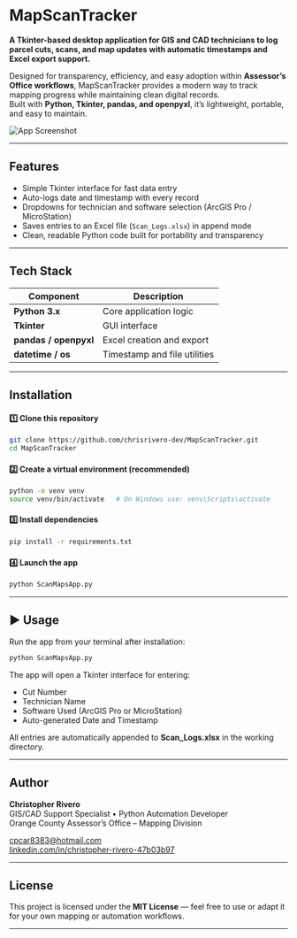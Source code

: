 # MapScanTracker

**A Tkinter-based desktop application for GIS and CAD technicians to log parcel cuts, scans, and map updates with automatic timestamps and Excel export support.**

Designed for transparency, efficiency, and easy adoption within **Assessor’s Office workflows**, MapScanTracker provides a modern way to track mapping progress while maintaining clean digital records.  
Built with **Python, Tkinter, pandas, and openpyxl**, it’s lightweight, portable, and easy to maintain.

![App Screenshot](assets/ScanMapsApp_UI.png)

---

## Features

- Simple Tkinter interface for fast data entry  
- Auto-logs date and timestamp with every record  
- Dropdowns for technician and software selection (ArcGIS Pro / MicroStation)  
- Saves entries to an Excel file (`Scan_Logs.xlsx`) in append mode  
- Clean, readable Python code built for portability and transparency  

---

## Tech Stack

| Component | Description |
|------------|--------------|
| **Python 3.x** | Core application logic |
| **Tkinter** | GUI interface |
| **pandas / openpyxl** | Excel creation and export |
| **datetime / os** | Timestamp and file utilities |

---

## Installation

#### 1️⃣ Clone this repository
```bash
git clone https://github.com/chrisrivero-dev/MapScanTracker.git
cd MapScanTracker
```

#### 2️⃣ Create a virtual environment (recommended)
```bash
python -m venv venv
source venv/bin/activate   # On Windows use: venv\Scripts\activate
```

#### 3️⃣ Install dependencies
```bash
pip install -r requirements.txt
```

#### 4️⃣ Launch the app
```bash
python ScanMapsApp.py
```

---

## ▶️ Usage

Run the app from your terminal after installation:
```bash
python ScanMapsApp.py
```

The app will open a Tkinter interface for entering:
- Cut Number  
- Technician Name  
- Software Used (ArcGIS Pro or MicroStation)  
- Auto-generated Date and Timestamp  

All entries are automatically appended to **Scan_Logs.xlsx** in the working directory.

---

## Author

**Christopher Rivero**  
GIS/CAD Support Specialist • Python Automation Developer  
Orange County Assessor’s Office – Mapping Division  

cpcar8383@hotmail.com  
[linkedin.com/in/christopher-rivero-47b03b97](https://www.linkedin.com/in/christopher-rivero-47b03b97)

---

## License

This project is licensed under the **MIT License** — feel free to use or adapt it for your own mapping or automation workflows.

---
